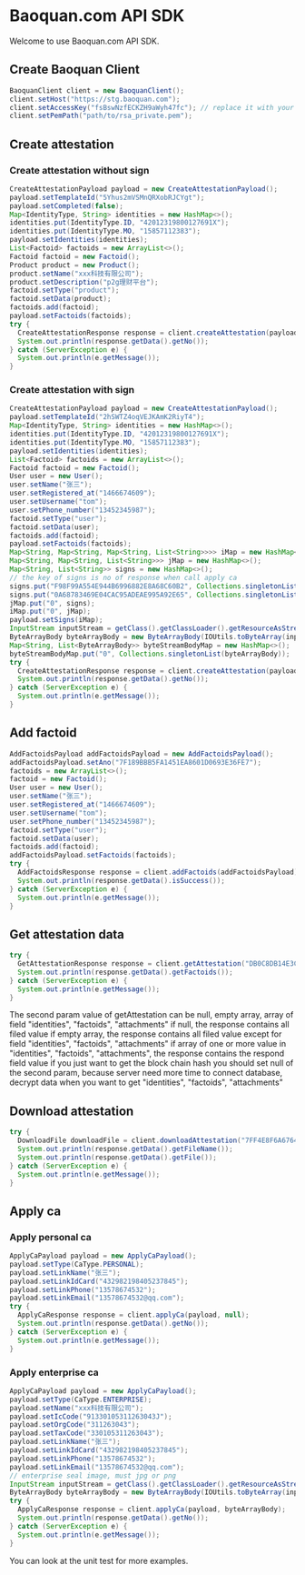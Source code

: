 # Baoquan.com API SDK

Welcome to use Baoquan.com API SDK.

## Create Baoquan Client

```java
BaoquanClient client = new BaoquanClient();
client.setHost("https://stg.baoquan.com");
client.setAccessKey("fsBswNzfECKZH9aWyh47fc"); // replace it with your access key
client.setPemPath("path/to/rsa_private.pem");
```

## Create attestation

### Create attestation without sign

```java
CreateAttestationPayload payload = new CreateAttestationPayload();
payload.setTemplateId("5Yhus2mVSMnQRXobRJCYgt");
payload.setCompleted(false);
Map<IdentityType, String> identities = new HashMap<>();
identities.put(IdentityType.ID, "42012319800127691X");
identities.put(IdentityType.MO, "15857112383");
payload.setIdentities(identities);
List<Factoid> factoids = new ArrayList<>();
Factoid factoid = new Factoid();
Product product = new Product();
product.setName("xxx科技有限公司");
product.setDescription("p2g理财平台");
factoid.setType("product");
factoid.setData(product);
factoids.add(factoid);
payload.setFactoids(factoids);
try {
  CreateAttestationResponse response = client.createAttestation(payload);
  System.out.println(response.getData().getNo());
} catch (ServerException e) {
  System.out.println(e.getMessage());
}
```

### Create attestation with sign

```java
CreateAttestationPayload payload = new CreateAttestationPayload();
payload.setTemplateId("2hSWTZ4oqVEJKAmK2RiyT4");
Map<IdentityType, String> identities = new HashMap<>();
identities.put(IdentityType.ID, "42012319800127691X");
identities.put(IdentityType.MO, "15857112383");
payload.setIdentities(identities);
List<Factoid> factoids = new ArrayList<>();
Factoid factoid = new Factoid();
User user = new User();
user.setName("张三");
user.setRegistered_at("1466674609");
user.setUsername("tom");
user.setPhone_number("13452345987");
factoid.setType("user");
factoid.setData(user);
factoids.add(factoid);
payload.setFactoids(factoids);
Map<String, Map<String, Map<String, List<String>>>> iMap = new HashMap<>();
Map<String, Map<String, List<String>>> jMap = new HashMap<>();
Map<String, List<String>> signs = new HashMap<>();
// the key of signs is no of response when call apply ca
signs.put("F98F99A554E944B6996882E8A68C60B2", Collections.singletonList("甲方（签章）"));
signs.put("0A68783469E04CAC95ADEAE995A92E65", Collections.singletonList("乙方（签章）"));
jMap.put("0", signs);
iMap.put("0", jMap);
payload.setSigns(iMap);
InputStream inputStream = getClass().getClassLoader().getResourceAsStream("contract.pdf");
ByteArrayBody byteArrayBody = new ByteArrayBody(IOUtils.toByteArray(inputStream), ContentType.DEFAULT_BINARY, "contract.pdf");
Map<String, List<ByteArrayBody>> byteStreamBodyMap = new HashMap<>();
byteStreamBodyMap.put("0", Collections.singletonList(byteArrayBody));
try {
  CreateAttestationResponse response = client.createAttestation(payload);
  System.out.println(response.getData().getNo());
} catch (ServerException e) {
  System.out.println(e.getMessage());
}
```

## Add factoid

```java
AddFactoidsPayload addFactoidsPayload = new AddFactoidsPayload();
addFactoidsPayload.setAno("7F189BBB5FA1451EA8601D0693E36FE7");
factoids = new ArrayList<>();
factoid = new Factoid();
User user = new User();
user.setName("张三");
user.setRegistered_at("1466674609");
user.setUsername("tom");
user.setPhone_number("13452345987");
factoid.setType("user");
factoid.setData(user);
factoids.add(factoid);
addFactoidsPayload.setFactoids(factoids);
try {
  AddFactoidsResponse response = client.addFactoids(addFactoidsPayload);
  System.out.println(response.getData().isSuccess());
} catch (ServerException e) {
  System.out.println(e.getMessage());
}
```

## Get attestation data

```java
try {
  GetAttestationResponse response = client.getAttestation("DB0C8DB14E3C44C7B9FBBE30EB179241", Collections.singletonList("factoids"));
  System.out.println(response.getData().getFactoids());
} catch (ServerException e) {
  System.out.println(e.getMessage());
}
```

The second param value of getAttestation can be null, empty array, array of field "identities", "factoids", "attachments"
if null, the response contains all filed value
if empty array, the response contains all filed value except for field "identities", "factoids", "attachments"
if array of one or more value in "identities", "factoids", "attachments", the response contains the respond field value
if you just want to get the block chain hash you should set null of the second param, because server need more time to connect database, decrypt data when you want to get "identities", "factoids", "attachments" 

## Download attestation

```java
try {
  DownloadFile downloadFile = client.downloadAttestation("7FF4E8F6A6764CD0895146581B2B28AA");
  System.out.println(response.getData().getFileName());
  System.out.println(response.getData().getFile());
} catch (ServerException e) {
  System.out.println(e.getMessage());
}
```

## Apply ca

### Apply personal ca

```java
ApplyCaPayload payload = new ApplyCaPayload();
payload.setType(CaType.PERSONAL);
payload.setLinkName("张三");
payload.setLinkIdCard("432982198405237845");
payload.setLinkPhone("13578674532");
payload.setLinkEmail("13578674532@qq.com");
try {
  ApplyCaResponse response = client.applyCa(payload, null);
  System.out.println(response.getData().getNo());
} catch (ServerException e) {
  System.out.println(e.getMessage());
}
```

### Apply enterprise ca

```java
ApplyCaPayload payload = new ApplyCaPayload();
payload.setType(CaType.ENTERPRISE);
payload.setName("xxx科技有限公司");
payload.setIcCode("91330105311263043J");
payload.setOrgCode("311263043");
payload.setTaxCode("330105311263043");
payload.setLinkName("张三");
payload.setLinkIdCard("432982198405237845");
payload.setLinkPhone("13578674532");
payload.setLinkEmail("13578674532@qq.com");
// enterprise seal image, must jpg or png
InputStream inputStream = getClass().getClassLoader().getResourceAsStream("seal.png");
ByteArrayBody byteArrayBody = new ByteArrayBody(IOUtils.toByteArray(inputStream), ContentType.DEFAULT_BINARY, "seal.png");
try {
  ApplyCaResponse response = client.applyCa(payload, byteArrayBody);
  System.out.println(response.getData().getNo());
} catch (ServerException e) {
  System.out.println(e.getMessage());
}
```

You can look at the unit test for more examples.